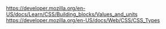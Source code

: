 

https://developer.mozilla.org/en-US/docs/Learn/CSS/Building_blocks/Values_and_units
https://developer.mozilla.org/en-US/docs/Web/CSS/CSS_Types
